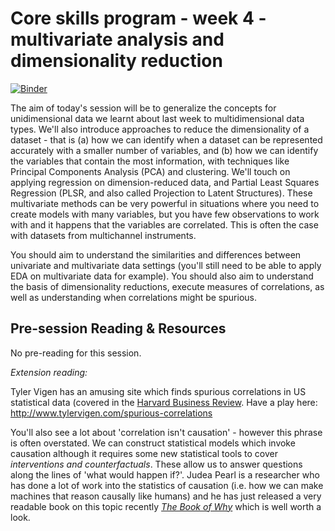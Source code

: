 # Core skills program - week 4 - multivariate analysis and dimensionality reduction

[![Binder](https://mybinder.org/badge.svg)](https://mybinder.org/v2/gh/core-skills/04-multivariate-analysis.git/master)

The aim of today's session will be to generalize the concepts for unidimensional data we learnt about last week to multidimensional data types.  We'll also introduce approaches to reduce the dimensionality of a dataset - that is (a) how we can identify when a dataset can be represented accurately with a smaller number of variables, and (b) how we can identify the variables that contain the most information, with techniques like Principal Components Analysis (PCA) and clustering.  We'll touch on applying regression on dimension-reduced data, and Partial Least Squares Regression (PLSR, and also called Projection to Latent Structures).  These multivariate methods can be very powerful in situations where you need to create models with many variables, but you have few observations to work with and it happens that the variables are correlated.  This is often the case with datasets from multichannel instruments. 

You should aim to understand the similarities and differences between univariate and multivariate data settings (you'll still need to be able to apply EDA on multivariate data for example). You should also aim to understand the basis of dimensionality reductions, execute measures of correlations, as well as understanding when correlations might be spurious.

## Pre-session Reading & Resources
No pre-reading for this session.

*Extension reading:*

Tyler Vigen has an amusing site which finds spurious correlations in US statistical data (covered in the [Harvard Business Review](https://hbr.org/2015/06/beware-spurious-correlations). Have a play here: http://www.tylervigen.com/spurious-correlations

You'll also see a lot about 'correlation isn't causation' - however this phrase is often overstated. We can construct statistical models which invoke causation although it requires some new statistical tools to cover _interventions and counterfactuals_. These allow us to answer questions along the lines of 'what would happen if?'. Judea Pearl is a researcher who has done a lot of work into the statistics of causation (i.e. how we can make machines that reason causally like humans) and he has just released a very readable book on this topic recently [_The Book of Why_](https://www.amazon.com/Book-Why-Science-Cause-Effect/dp/046509760X) which is well worth a look.

